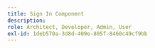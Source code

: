 ```yaml
---
title: Sign In Component
description: 
role: Architect, Developer, Admin, User
exl-id: 1deb570a-3d8d-409e-805f-8460c49cf9bb
---
```

